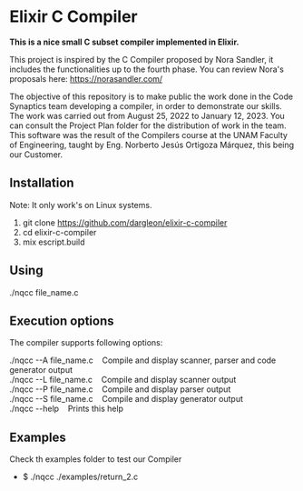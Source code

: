 # Elixir C Compiler

**This is a nice small C subset compiler implemented in Elixir.**

This project is inspired by the C Compiler proposed by Nora Sandler, it includes the functionalities up to the fourth phase.
You can review Nora's proposals here: https://norasandler.com/

The objective of this repository is to make public the work done in the Code Synaptics team developing a compiler, in order to demonstrate our skills. The work was carried out from August 25, 2022 to January 12, 2023. You can consult the Project Plan folder for the distribution of work in the team.
This software was the result of the Compilers course at the UNAM Faculty of Engineering, taught by Eng. Norberto Jesús Ortigoza Márquez, this being our Customer.

## Installation
Note: It only work's on Linux systems.

1. git clone https://github.com/dargleon/elixir-c-compiler
2. cd elixir-c-compiler
3. mix escript.build

## Using

./nqcc file_name.c

## Execution options

The compiler supports following options:

./nqcc --A file_name.c&nbsp;&nbsp;&nbsp;&nbsp;Compile and display scanner, parser and code generator output<br>
./nqcc --L file_name.c&nbsp;&nbsp;&nbsp;&nbsp;Compile and display scanner output<br>
./nqcc --P file_name.c&nbsp;&nbsp;&nbsp;&nbsp;Compile and display parser output<br>
./nqcc --S file_name.c&nbsp;&nbsp;&nbsp;&nbsp;Compile and display generator output<br>
./nqcc --help&nbsp;&nbsp;&nbsp;&nbsp;Prints this help<br>

## Examples
Check th examples folder to test our Compiler

- $ ./nqcc ./examples/return_2.c
